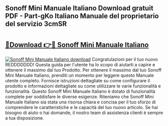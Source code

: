 ## Sonoff Mini Manuale Italiano Download gratuit PDF - Part-gKo Italiano Manuale del proprietario del servizio 3cmSR

# <h2><a href="http://dfgrheb.blite.top/?on=Sonoff+Mini+Manuale+Italiano">🔗Download 👉🔴 Sonoff Mini Manuale Italiano</a></h2>

[![Sonoff Mini Manuale Italiano download](https://i.imgur.com/lujVjoI.png)](http://dfgrheb.blite.top/?on=Sonoff+Mini+Manuale+Italiano)
Congratulazioni per il tuo nuovo REDDDDDDD! Questa guida per l'utente ha lo scopo di aiutarti a capire e ottenere il massimo dal tuo Prodotto. Per ottenere il massimo dal tuo Sonoff Mini Manuale Italiano, prenditi un momento per leggere questo Manuale utente completo. Fornisce istruzioni dettagliate su come configurare il prodotto e informazioni dettagliate su come utilizzare le varie funzionalità e funzionalità. Questo Sonoff Mini Manuale Italiano è dotato di funzionalità complete per soddisfare le diverse esigenze. Riteniamo che Sonoff Mini Manuale Italiano sia stata una risorsa chiara e concisa per il tuo sforzo di comprendere le caratteristiche e le capacità del tuo nuovo articolo. Se hai bisogno di aiuto o hai domande, il nostro team di assistenza clienti è sempre a tua disposizione.
